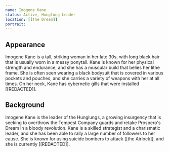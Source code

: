 ```yaml
---
name: Imogene Kane
status: Active, Hunglung Leader
location: [[The Dream]]
portrait: 
---
```


## Appearance

Imogene Kane is a tall, striking woman in her late 30s, with long black hair that is usually worn in a messy ponytail. Kane is known for her physical strength and endurance, and she has a muscular build that belies her lithe frame. She is often seen wearing a black bodysuit that is covered in various pockets and pouches, and she carries a variety of weapons with her at all times. On her neck, Kane has cybernetic gills that were installed [[REDACTED]].

## Background

Imogene Kane is the leader of the Hunglungs, a growing insurgency that is seeking to overthrow the Tempest Company guards and retake Prospero's Dream in a bloody revolution. Kane is a skilled strategist and a charismatic leader, and she has been able to rally a large number of followers to her cause. She is known for using suicide bombers to attack [[the Airlock]], and she is currently [[REDACTED]].